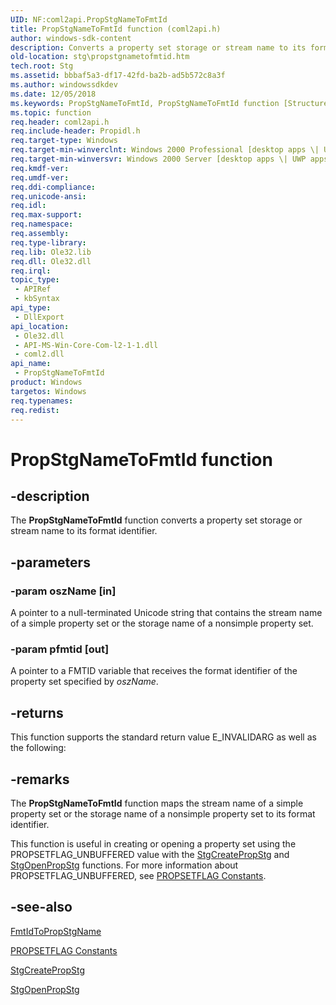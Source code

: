 ```yaml
---
UID: NF:coml2api.PropStgNameToFmtId
title: PropStgNameToFmtId function (coml2api.h)
author: windows-sdk-content
description: Converts a property set storage or stream name to its format identifier.
old-location: stg\propstgnametofmtid.htm
tech.root: Stg
ms.assetid: bbbaf5a3-df17-42fd-ba2b-ad5b572c8a3f
ms.author: windowssdkdev
ms.date: 12/05/2018
ms.keywords: PropStgNameToFmtId, PropStgNameToFmtId function [Structured Storage], _stg_propstgnametofmtid, coml2api/PropStgNameToFmtId, stg.propstgnametofmtid
ms.topic: function
req.header: coml2api.h
req.include-header: Propidl.h
req.target-type: Windows
req.target-min-winverclnt: Windows 2000 Professional [desktop apps \| UWP apps]
req.target-min-winversvr: Windows 2000 Server [desktop apps \| UWP apps]
req.kmdf-ver: 
req.umdf-ver: 
req.ddi-compliance: 
req.unicode-ansi: 
req.idl: 
req.max-support: 
req.namespace: 
req.assembly: 
req.type-library: 
req.lib: Ole32.lib
req.dll: Ole32.dll
req.irql: 
topic_type:
 - APIRef
 - kbSyntax
api_type:
 - DllExport
api_location:
 - Ole32.dll
 - API-MS-Win-Core-Com-l2-1-1.dll
 - coml2.dll
api_name:
 - PropStgNameToFmtId
product: Windows
targetos: Windows
req.typenames: 
req.redist: 
---
```


# PropStgNameToFmtId function


## -description


The <b>PropStgNameToFmtId</b> function converts a property set storage or stream name to its format identifier.


## -parameters




### -param oszName [in]

A pointer to a null-terminated Unicode string that contains the stream name of a simple property set or the storage name of a nonsimple property set.


### -param pfmtid [out]

A pointer to a FMTID variable that receives the format identifier of the property set specified by <i>oszName</i>.


## -returns



This function supports the standard return value E_INVALIDARG as well as the following:




## -remarks



The <b>PropStgNameToFmtId</b> function maps the stream name of a simple property set or the storage name of a nonsimple property set to its format identifier.

This function is useful in creating or opening a property set using the PROPSETFLAG_UNBUFFERED value with the 
<a href="https://msdn.microsoft.com/fc171888-3723-4894-a356-1b234352c4e8">StgCreatePropStg</a> and 
<a href="https://msdn.microsoft.com/ecc78e49-f1c2-4c2d-8390-b2b6f1dc776e">StgOpenPropStg</a> functions. For more information about PROPSETFLAG_UNBUFFERED, see <a href="https://msdn.microsoft.com/6f865c8f-bbca-4122-b076-14f2bc56f292">PROPSETFLAG Constants</a>.




## -see-also




<a href="https://msdn.microsoft.com/044f8883-bbd2-4cd3-b9dc-739ecb711bdd">FmtIdToPropStgName</a>



<a href="https://msdn.microsoft.com/6f865c8f-bbca-4122-b076-14f2bc56f292">PROPSETFLAG Constants</a>



<a href="https://msdn.microsoft.com/fc171888-3723-4894-a356-1b234352c4e8">StgCreatePropStg</a>



<a href="https://msdn.microsoft.com/ecc78e49-f1c2-4c2d-8390-b2b6f1dc776e">StgOpenPropStg</a>
 

 

